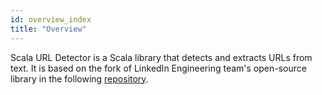 ```yaml
---
id: overview_index
title: "Overview"
---
```


Scala URL Detector is a Scala library that detects and extracts URLs from text. It is based on the fork of LinkedIn Engineering team's open-source library in the following [repository](https://github.com/URL-Detector/URL-Detector).
